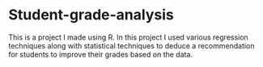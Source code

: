 # Student-grade-analysis
This is a project I made using R. In this project I used various regression techniques along with statistical techniques to deduce a recommendation for students to improve their grades based on the data.
